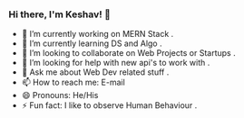### Hi there, I'm Keshav! 👋

- 🔭 I’m currently working on MERN Stack . 
- 🌱 I’m currently learning DS and Algo . 
- 👯 I’m looking to collaborate on Web Projects or Startups . 
- 🤔 I’m looking for help with new api's to work with . 
- 💬 Ask me about Web Dev related stuff . 
- 📫 How to reach me: E-mail
- 😄 Pronouns: He/His
- ⚡ Fun fact: I like to observe Human Behaviour . 

